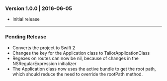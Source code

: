 ### Version 1.0.0 | 2016-06-05

* Initial release

---

### Pending Release

* Converts the project to Swift 2
* Changes the key for the Application class to TailorApplicationClass
* Regexes on routes can now be nil, because of changes in the
  NSRegularExpression initializer
* The Application class now uses the active bundle to get the root path, which
  should reduce the need to override the rootPath method.